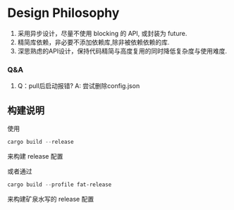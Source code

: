 # Design Philosophy
1. 采用异步设计，尽量不使用 blocking 的 API, 或封装为 future.
2. 精简库依赖，非必要不添加依赖库,除非被依赖依赖的库.
3. 深思熟虑的API设计，保持代码精简与高度复用的同时降低复杂度与使用难度.

### Q&A
1. Q：pull后启动报错? A: 尝试删除config.json

## 构建说明

使用
```powershell
cargo build --release
```
来构建 release 配置

或者通过
```powershell
cargo build --profile fat-release
```
来构建矿泉水写的 release 配置
